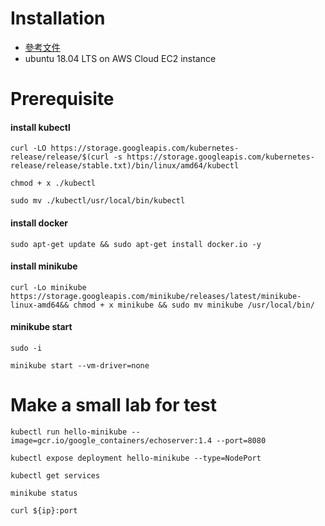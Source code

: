 # Installation
- [參考文件](https://www.radishlogic.com/kubernetes/running-minikube-in-aws-ec2-ubuntu/)
- ubuntu 18.04 LTS on AWS Cloud EC2 instance

# Prerequisite

#### install kubectl
```
curl -LO https://storage.googleapis.com/kubernetes-release/release/$(curl -s https://storage.googleapis.com/kubernetes-release/release/stable.txt)/bin/linux/amd64/kubectl

chmod + x ./kubectl

sudo mv ./kubectl/usr/local/bin/kubectl
```

#### install docker

```
sudo apt-get update && sudo apt-get install docker.io -y
```

#### install minikube

```
curl -Lo minikube https://storage.googleapis.com/minikube/releases/latest/minikube-linux-amd64&& chmod + x minikube && sudo mv minikube /usr/local/bin/
```

#### minikube start

```
sudo -i

minikube start --vm-driver=none
```

# Make a small lab for test

```
kubectl run hello-minikube --image=gcr.io/google_containers/echoserver:1.4 --port=8080

kubectl expose deployment hello-minikube --type=NodePort

kubectl get services

minikube status

curl ${ip}:port
```



